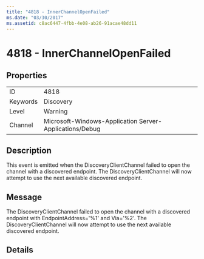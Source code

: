 ```yaml
---
title: "4818 - InnerChannelOpenFailed"
ms.date: "03/30/2017"
ms.assetid: c8ac6447-4fbb-4e08-ab26-91acae48dd11
---
```

# 4818 - InnerChannelOpenFailed
## Properties  


|||  
|-|-|  
|ID|4818|  
|Keywords|Discovery|  
|Level|Warning|  
|Channel|Microsoft-Windows-Application Server-Applications/Debug|  

## Description  
 This event is emitted when the DiscoveryClientChannel failed to open the channel with a discovered endpoint. The DiscoveryClientChannel will now attempt to use the next available discovered endpoint.  

## Message  
 The DiscoveryClientChannel failed to open the channel with a discovered endpoint with EndpointAddress='%1' and Via='%2'. The DiscoveryClientChannel will now attempt to use the next available discovered endpoint.  

## Details
